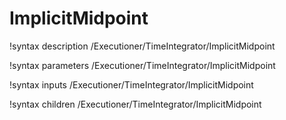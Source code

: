 <!-- MOOSE Documentation Stub: Remove this when content is added. -->

# ImplicitMidpoint

!syntax description /Executioner/TimeIntegrator/ImplicitMidpoint

!syntax parameters /Executioner/TimeIntegrator/ImplicitMidpoint

!syntax inputs /Executioner/TimeIntegrator/ImplicitMidpoint

!syntax children /Executioner/TimeIntegrator/ImplicitMidpoint

